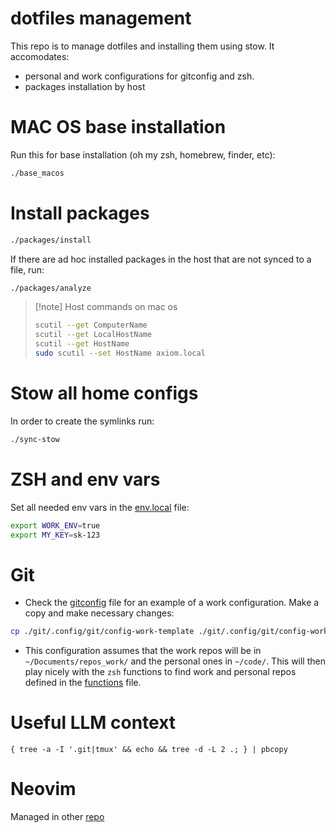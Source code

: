 # dotfiles management

This repo is to manage dotfiles and installing them using stow.
It accomodates:
- personal and work configurations for gitconfig and zsh.
- packages installation by host

# MAC OS base installation

Run this for base installation (oh my zsh, homebrew, finder, etc):

```sh
./base_macos
```

# Install packages

```sh
./packages/install
```

If there are ad hoc installed packages in the host that are not synced to a file, run:

```sh
./packages/analyze
```

> [!note] Host commands on mac os
> ```sh
> scutil --get ComputerName
> scutil --get LocalHostName
> scutil --get HostName
> sudo scutil --set HostName axiom.local
> ```

# Stow all home configs

In order to create the symlinks run:
```sh
./sync-stow
```

# ZSH and env vars
Set all needed env vars in the [env.local](zsh/.config/zsh/env.local) file:

```sh
export WORK_ENV=true
export MY_KEY=sk-123
```

# Git
- Check the [gitconfig](./git/.config/git/config-work-template) file for an example of a work configuration. Make a copy and make necessary changes:

```sh
cp ./git/.config/git/config-work-template ./git/.config/git/config-work
```

- This configuration assumes that the work repos will be in `~/Documents/repos_work/` and the personal ones in `~/code/`. This will then play nicely with the `zsh` functions to find work and personal repos defined in the [functions](./zsh/.config/zsh/functions.zsh) file.

# Useful LLM context

`{ tree -a -I '.git|tmux' && echo && tree -d -L 2 .; } | pbcopy`

# Neovim

Managed in other [repo](https://github.com/tcpessoa/kickstart.nvim)
